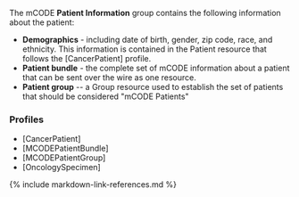 The mCODE **Patient Information** group contains the following information about the patient:

* **Demographics** - including date of birth, gender, zip code, race, and ethnicity. This information is contained in the Patient resource that follows the [CancerPatient] profile.
* **Patient bundle** - the complete set of mCODE information about a patient that can be sent over the wire as one resource.
* **Patient group** -- a Group resource used to establish the set of patients that should be considered "mCODE Patients"

### Profiles

* [CancerPatient]
* [MCODEPatientBundle]
* [MCODEPatientGroup]
* [OncologySpecimen]


{% include markdown-link-references.md %}
